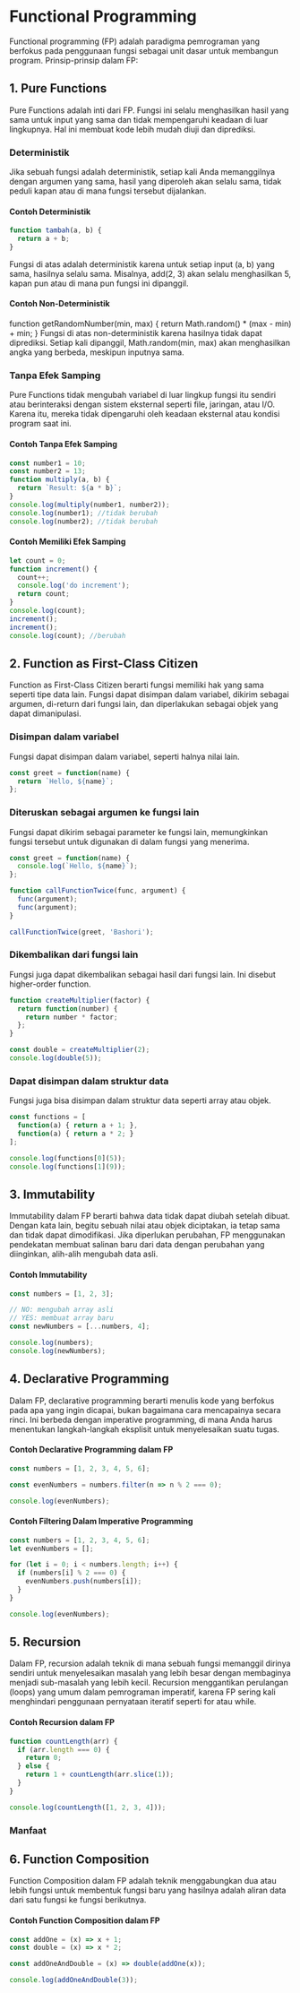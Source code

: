 # Functional Programming

Functional programming (FP) adalah paradigma pemrograman yang berfokus pada penggunaan fungsi sebagai unit dasar untuk membangun program.
Prinsip-prinsip dalam FP:

## 1. Pure Functions
Pure Functions adalah inti dari FP. Fungsi ini selalu menghasilkan hasil yang sama untuk input yang sama dan tidak mempengaruhi keadaan di luar lingkupnya. Hal ini membuat kode lebih mudah diuji dan diprediksi.

### Deterministik
Jika sebuah fungsi adalah deterministik, setiap kali Anda memanggilnya dengan argumen yang sama, hasil yang diperoleh akan selalu sama, tidak peduli kapan atau di mana fungsi tersebut dijalankan.

#### Contoh Deterministik
```js
function tambah(a, b) {
  return a + b;
}
```
Fungsi di atas adalah deterministik karena untuk setiap input (a, b) yang sama, hasilnya selalu sama. Misalnya, add(2, 3) akan selalu menghasilkan 5, kapan pun atau di mana pun fungsi ini dipanggil.

#### Contoh Non-Deterministik
function getRandomNumber(min, max) {
  return Math.random() * (max - min) + min;
}
Fungsi di atas non-deterministik karena hasilnya tidak dapat diprediksi. Setiap kali dipanggil, Math.random(min, max) akan menghasilkan angka yang berbeda, meskipun inputnya sama.

### Tanpa Efek Samping
Pure Functions tidak mengubah variabel di luar lingkup fungsi itu sendiri atau berinteraksi dengan sistem eksternal seperti file, jaringan, atau I/O. Karena itu, mereka tidak dipengaruhi oleh keadaan eksternal atau kondisi program saat ini.

#### Contoh Tanpa Efek Samping
```js
const number1 = 10;
const number2 = 13;
function multiply(a, b) {
  return `Result: ${a * b}`;
}
console.log(multiply(number1, number2));
console.log(number1); //tidak berubah
console.log(number2); //tidak berubah
```

#### Contoh Memiliki Efek Samping
```js
let count = 0;
function increment() {
  count++;
  console.log('do increment');
  return count;
}
console.log(count);
increment();
increment();
console.log(count); //berubah
```

## 2. Function as First-Class Citizen
Function as First-Class Citizen berarti fungsi memiliki hak yang sama seperti tipe data lain. Fungsi dapat disimpan dalam variabel, dikirim sebagai argumen, di-return dari fungsi lain, dan diperlakukan sebagai objek yang dapat dimanipulasi.

### Disimpan dalam variabel
Fungsi dapat disimpan dalam variabel, seperti halnya nilai lain.
```js
const greet = function(name) {
  return `Hello, ${name}`;
};
```

### Diteruskan sebagai argumen ke fungsi lain
Fungsi dapat dikirim sebagai parameter ke fungsi lain, memungkinkan fungsi tersebut untuk digunakan di dalam fungsi yang menerima.
```js
const greet = function(name) {
  console.log(`Hello, ${name}`);
};

function callFunctionTwice(func, argument) {
  func(argument);
  func(argument);
}

callFunctionTwice(greet, 'Bashori');
```

### Dikembalikan dari fungsi lain
Fungsi juga dapat dikembalikan sebagai hasil dari fungsi lain. Ini disebut higher-order function.
```js
function createMultiplier(factor) {
  return function(number) {
    return number * factor;
  };
}

const double = createMultiplier(2);
console.log(double(5));
```

### Dapat disimpan dalam struktur data
Fungsi juga bisa disimpan dalam struktur data seperti array atau objek.
```js
const functions = [
  function(a) { return a + 1; },
  function(a) { return a * 2; }
];

console.log(functions[0](5));
console.log(functions[1](9));
```

## 3. Immutability
Immutability dalam FP berarti bahwa data tidak dapat diubah setelah dibuat. Dengan kata lain, begitu sebuah nilai atau objek diciptakan, ia tetap sama dan tidak dapat dimodifikasi. Jika diperlukan perubahan, FP menggunakan pendekatan membuat salinan baru dari data dengan perubahan yang diinginkan, alih-alih mengubah data asli.

#### Contoh Immutability
```js
const numbers = [1, 2, 3];

// NO: mengubah array asli
// YES: membuat array baru
const newNumbers = [...numbers, 4];

console.log(numbers);
console.log(newNumbers);
```

## 4. Declarative Programming
Dalam FP, declarative programming berarti menulis kode yang berfokus pada apa yang ingin dicapai, bukan bagaimana cara mencapainya secara rinci. Ini berbeda dengan imperative programming, di mana Anda harus menentukan langkah-langkah eksplisit untuk menyelesaikan suatu tugas.

#### Contoh Declarative Programming dalam FP
```js
const numbers = [1, 2, 3, 4, 5, 6];

const evenNumbers = numbers.filter(n => n % 2 === 0);

console.log(evenNumbers);
```

#### Contoh Filtering Dalam Imperative Programming
```js
const numbers = [1, 2, 3, 4, 5, 6];
let evenNumbers = [];

for (let i = 0; i < numbers.length; i++) {
  if (numbers[i] % 2 === 0) {
    evenNumbers.push(numbers[i]);
  }
}

console.log(evenNumbers);
```

## 5. Recursion
Dalam FP, recursion adalah teknik di mana sebuah fungsi memanggil dirinya sendiri untuk menyelesaikan masalah yang lebih besar dengan membaginya menjadi sub-masalah yang lebih kecil. Recursion menggantikan perulangan (loops) yang umum dalam pemrograman imperatif, karena FP sering kali menghindari penggunaan pernyataan iteratif seperti for atau while.

#### Contoh Recursion dalam FP
```js
function countLength(arr) {
  if (arr.length === 0) {
    return 0;
  } else {
    return 1 + countLength(arr.slice(1));
  }
}

console.log(countLength([1, 2, 3, 4]));
```

### Manfaat


## 6. Function Composition
Function Composition dalam FP adalah teknik menggabungkan dua atau lebih fungsi untuk membentuk fungsi baru yang hasilnya adalah aliran data dari satu fungsi ke fungsi berikutnya.

#### Contoh Function Composition dalam FP
```js
const addOne = (x) => x + 1;
const double = (x) => x * 2;

const addOneAndDouble = (x) => double(addOne(x));

console.log(addOneAndDouble(3));
```
